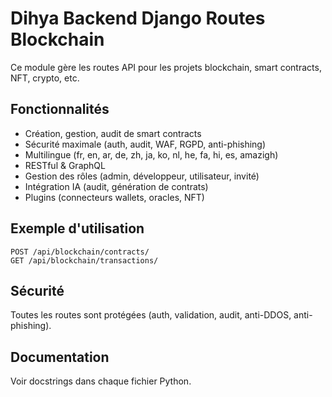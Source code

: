 # Dihya Backend Django Routes Blockchain

Ce module gère les routes API pour les projets blockchain, smart contracts, NFT, crypto, etc.

## Fonctionnalités
- Création, gestion, audit de smart contracts
- Sécurité maximale (auth, audit, WAF, RGPD, anti-phishing)
- Multilingue (fr, en, ar, de, zh, ja, ko, nl, he, fa, hi, es, amazigh)
- RESTful & GraphQL
- Gestion des rôles (admin, développeur, utilisateur, invité)
- Intégration IA (audit, génération de contrats)
- Plugins (connecteurs wallets, oracles, NFT)

## Exemple d'utilisation
```http
POST /api/blockchain/contracts/
GET /api/blockchain/transactions/
```

## Sécurité
Toutes les routes sont protégées (auth, validation, audit, anti-DDOS, anti-phishing).

## Documentation
Voir docstrings dans chaque fichier Python.
